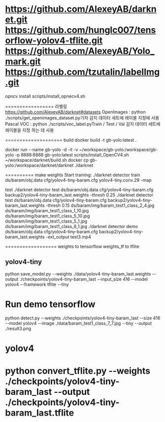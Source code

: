 
https://github.com/AlexeyAB/darknet.git
https://github.com/hunglc007/tensorflow-yolov4-tflite.git
https://github.com/AlexeyAB/Yolo_mark.git
https://github.com/tzutalin/labelImg.git
====
opncv install
scripts/install_opnecv4.sh

=================
라벨링
https://github.com/AlexeyAB/darknet#datasets
OpenImages : python ./scripts/get_openimages_dataset.py기차 감지 데이터 세트에 레이블 지정에 사용
Pascal VOC : python ./scripts/voc_label.pyTrain / Test / Val 감지 데이터 세트에 레이블을 지정 하는 데 사용

====================
build 
docker build -t gb-yolo:latest .  

docker run  --name gb-yolo -d -it -v ~/workspace/gb-yolo:/workspace/gb-yolo -p 8888:8888  gb-yolo:latest
scripts/install_OpenCV4.sh
~/workspace/darknet/build.sh
docker cp gb-yolo:/workspace/darknet/darknet ./darknet

==========
make weights 
Start training: 
./darknet detector train ds/baram/obj.data cfg/yolov4-tiny-baram.cfg yolov4-tiny.conv.29  -map 

test
./darknet detector test ds/baram/obj.data cfg/yolov4-tiny-baram.cfg backup2/yolov4-tiny-baram_last.weights -thresh 0.25
./darknet detector test ds/baram/obj.data cfg/yolov4-tiny-baram.cfg backup2/yolov4-tiny-baram_last.weights -thresh 0.15
ds/baram/img/baram_test1_class_2_4.jpg
ds/baram/img/baram_test1_class_1_10.jpg
ds/baram/img/baram_test1_class_5_10.jpg
ds/baram/img/baram_test1_class_5_1.jpg
ds/baram/img/baram_test1_class_6_1.jpg
./darknet detector demo ds/baram/obj.data cfg/yolov4-tiny-baram.cfg backup2/yolov4-tiny-baram_last.weights -ext_output test3.mp4

==================
weights to tensorflow 
weights_tf to tflite

## yolov4-tiny
python save_model.py --weights ./data/yolov4-tiny-baram_last.weights --output ./checkpoints/yolov4-tiny-baram_last --input_size 416 --model yolov4 --framework tflite --tiny
# Run demo tensorflow
python detect.py --weights ./checkpoints/yolov4-tiny-baram_last --size 416 --model yolov4 --image ./data/baram_test1_class_7_7.jpg --tiny  --output ./result3.png
# yolov4
python convert_tflite.py --weights ./checkpoints/yolov4-tiny-baram_last --output ./checkpoints/yolov4-tiny-baram_last.tflite
=========================
